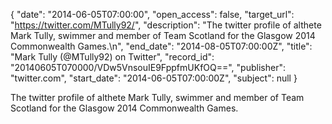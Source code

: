 {
  "date": "2014-06-05T07:00:00", 
  "open_access": false, 
  "target_url": "https://twitter.com/MTully92/", 
  "description": "The twitter profile of althete Mark Tully, swimmer and member of Team Scotland for the Glasgow 2014 Commonwealth Games.\n", 
  "end_date": "2014-08-05T07:00:00Z", 
  "title": "Mark Tully (@MTully92) on Twitter", 
  "record_id": "20140605T070000/VDw5VnsouIE9FppfmUKfOQ==", 
  "publisher": "twitter.com", 
  "start_date": "2014-06-05T07:00:00Z", 
  "subject": null
}

The twitter profile of althete Mark Tully, swimmer and member of Team Scotland for the Glasgow 2014 Commonwealth Games.
